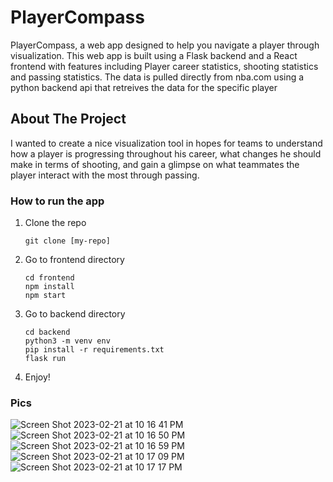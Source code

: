 # PlayerCompass
PlayerCompass, a web app designed to help you navigate a player through visualization. This web app is built using a Flask backend and a React frontend with features including Player career statistics, shooting statistics and passing statistics. The data is pulled directly from nba.com using a python backend api that retreives the data for the specific player

## About The Project
I wanted to create a nice visualization tool in hopes for teams to understand how a player is progressing throughout his career, what changes he should make in terms of shooting, and gain a glimpse on what teammates the player interact with the most through passing.

### How to run the app

1. Clone the repo
   ```
   git clone [my-repo]
   ```
2. Go to frontend directory
   ```
   cd frontend
   npm install
   npm start
   ```
3. Go to backend directory
   ```
   cd backend
   python3 -m venv env
   pip install -r requirements.txt
   flask run
   ```
4. Enjoy!

### Pics
![Screen Shot 2023-02-21 at 10 16 41 PM](https://user-images.githubusercontent.com/36942121/220547485-9b30e2fe-915a-4332-b64f-7aa211e4f277.png)
![Screen Shot 2023-02-21 at 10 16 50 PM](https://user-images.githubusercontent.com/36942121/220547493-bbc78c0f-9a41-4caa-8864-3904ece9cabe.png)
![Screen Shot 2023-02-21 at 10 16 59 PM](https://user-images.githubusercontent.com/36942121/220547494-660da727-f0cd-4f82-85dd-696f024d8384.png)
![Screen Shot 2023-02-21 at 10 17 09 PM](https://user-images.githubusercontent.com/36942121/220547496-f0c99405-ef77-4a48-bf1e-b91b904c7d73.png)
![Screen Shot 2023-02-21 at 10 17 17 PM](https://user-images.githubusercontent.com/36942121/220547499-3e06e8c4-a987-43da-aff8-9ebc16c330ad.png)

